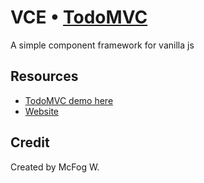 # VCE • [TodoMVC](http://todomvc.com)

A simple component framework for vanilla js

## Resources

- [TodoMVC demo here](https://mcfog.github.io/todomvc-vce/)
- [Website](https://github.com/mcfog/vce)

## Credit

Created by McFog W.
